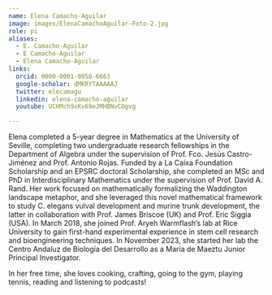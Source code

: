 ```yaml
---
name: Elena Camacho-Aguilar
image: images/ElenaCamachoAguilar-Foto-2.jpg
role: pi
aliases:
  - E. Camacho-Aguilar
  - E Camacho-Aguilar
  - Elena Camacho-Aguilar
links:
  orcid: 0000-0001-9058-6663
  google-scholar: dMKRYTAAAAAJ
  twitter: elecamagu
  linkedin: elena-camacho-aguilar
  youtube: UCHMch9xKv69eJMHBNvCOgvg

---
```


Elena completed a 5-year degree in Mathematics at the University of Seville, completing two undergraduate research fellowships in the Department of Algebra under the supervision of Prof. Fco. Jesús Castro-Jiménez and Prof. Antonio Rojas. Funded by a La Caixa Foundation Scholarship and an EPSRC doctoral Scholarship, she completed an MSc and PhD in Interdisciplinary Mathematics under the supervision of Prof. David A. Rand. Her work focused on mathematically formalizing the Waddington landscape metaphor, and she leveraged this novel mathematical framework to study C. elegans vulval development and murine trunk development, the latter in collaboration with Prof. James Briscoe (UK) and Prof. Eric Siggia (USA). In March 2018, she joined Prof. Aryeh Warmflash’s lab at Rice University to gain first-hand experimental experience in stem cell research and bioengineering techniques. In November 2023, she started her lab the Centro Andaluz de Biología del Desarrollo as a María de Maeztu Junior Principal Investigator.

In her free time, she loves cooking, crafting, going to the gym, playing tennis, reading and listening to podcasts!
